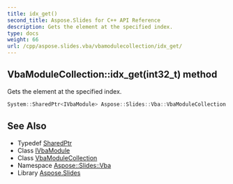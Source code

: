 ```yaml
---
title: idx_get()
second_title: Aspose.Slides for C++ API Reference
description: Gets the element at the specified index.
type: docs
weight: 66
url: /cpp/aspose.slides.vba/vbamodulecollection/idx_get/
---
```

## VbaModuleCollection::idx_get(int32_t) method


Gets the element at the specified index.

```cpp
System::SharedPtr<IVbaModule> Aspose::Slides::Vba::VbaModuleCollection::idx_get(int32_t index) override
```

## See Also

* Typedef [SharedPtr](../../system/sharedptr/)
* Class [IVbaModule](../ivbamodule/)
* Class [VbaModuleCollection](./)
* Namespace [Aspose::Slides::Vba](../)
* Library [Aspose.Slides](../../)